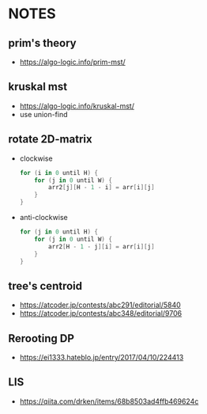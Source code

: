 # NOTES

## prim's theory
- https://algo-logic.info/prim-mst/

## kruskal mst
- https://algo-logic.info/kruskal-mst/
- use union-find

## rotate 2D-matrix
- clockwise
  ```kotlin
  for (i in 0 until H) {
      for (j in 0 until W) {
          arr2[j][H - 1 - i] = arr[i][j]
      }
  }
  ```
- anti-clockwise
  ```kotlin
  for (j in 0 until H) {
      for (j in 0 until W) {
          arr2[H - 1 - j][i] = arr[i][j]
      }
  }
  ```

## tree's centroid
- https://atcoder.jp/contests/abc291/editorial/5840
- https://atcoder.jp/contests/abc348/editorial/9706

## Rerooting DP
- https://ei1333.hateblo.jp/entry/2017/04/10/224413

## LIS
- https://qiita.com/drken/items/68b8503ad4ffb469624c
